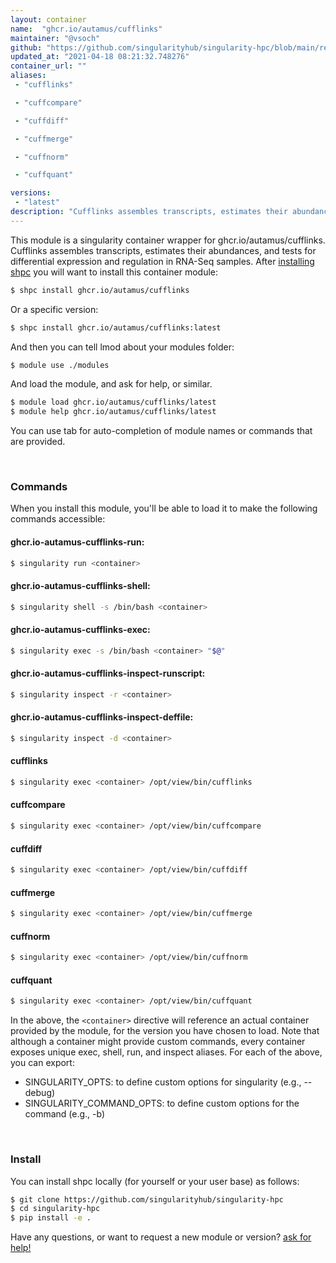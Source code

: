 ```yaml
---
layout: container
name:  "ghcr.io/autamus/cufflinks"
maintainer: "@vsoch"
github: "https://github.com/singularityhub/singularity-hpc/blob/main/registry/ghcr.io/autamus/cufflinks/container.yaml"
updated_at: "2021-04-18 08:21:32.748276"
container_url: ""
aliases:
 - "cufflinks"

 - "cuffcompare"

 - "cuffdiff"

 - "cuffmerge"

 - "cuffnorm"

 - "cuffquant"

versions:
 - "latest"
description: "Cufflinks assembles transcripts, estimates their abundances, and tests for differential expression and regulation in RNA-Seq samples."
---
```


This module is a singularity container wrapper for ghcr.io/autamus/cufflinks.
Cufflinks assembles transcripts, estimates their abundances, and tests for differential expression and regulation in RNA-Seq samples.
After [installing shpc](#install) you will want to install this container module:

```bash
$ shpc install ghcr.io/autamus/cufflinks
```

Or a specific version:

```bash
$ shpc install ghcr.io/autamus/cufflinks:latest
```

And then you can tell lmod about your modules folder:

```bash
$ module use ./modules
```

And load the module, and ask for help, or similar.

```bash
$ module load ghcr.io/autamus/cufflinks/latest
$ module help ghcr.io/autamus/cufflinks/latest
```

You can use tab for auto-completion of module names or commands that are provided.

<br>

### Commands

When you install this module, you'll be able to load it to make the following commands accessible:

#### ghcr.io-autamus-cufflinks-run:

```bash
$ singularity run <container>
```

#### ghcr.io-autamus-cufflinks-shell:

```bash
$ singularity shell -s /bin/bash <container>
```

#### ghcr.io-autamus-cufflinks-exec:

```bash
$ singularity exec -s /bin/bash <container> "$@"
```

#### ghcr.io-autamus-cufflinks-inspect-runscript:

```bash
$ singularity inspect -r <container>
```

#### ghcr.io-autamus-cufflinks-inspect-deffile:

```bash
$ singularity inspect -d <container>
```


#### cufflinks
       
```bash
$ singularity exec <container> /opt/view/bin/cufflinks
```


#### cuffcompare
       
```bash
$ singularity exec <container> /opt/view/bin/cuffcompare
```


#### cuffdiff
       
```bash
$ singularity exec <container> /opt/view/bin/cuffdiff
```


#### cuffmerge
       
```bash
$ singularity exec <container> /opt/view/bin/cuffmerge
```


#### cuffnorm
       
```bash
$ singularity exec <container> /opt/view/bin/cuffnorm
```


#### cuffquant
       
```bash
$ singularity exec <container> /opt/view/bin/cuffquant
```



In the above, the `<container>` directive will reference an actual container provided
by the module, for the version you have chosen to load. Note that although a container
might provide custom commands, every container exposes unique exec, shell, run, and
inspect aliases. For each of the above, you can export:

 - SINGULARITY_OPTS: to define custom options for singularity (e.g., --debug)
 - SINGULARITY_COMMAND_OPTS: to define custom options for the command (e.g., -b)

<br>
  
### Install

You can install shpc locally (for yourself or your user base) as follows:

```bash
$ git clone https://github.com/singularityhub/singularity-hpc
$ cd singularity-hpc
$ pip install -e .
```

Have any questions, or want to request a new module or version? [ask for help!](https://github.com/singularityhub/singularity-hpc/issues)